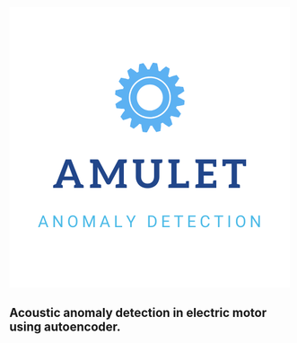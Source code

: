 ![alt text](https://github.com/petrokvitka/amulet_anomaly_detection/blob/master/amulet_logo_big.png)
## Acoustic anomaly detection in electric motor using autoencoder.


